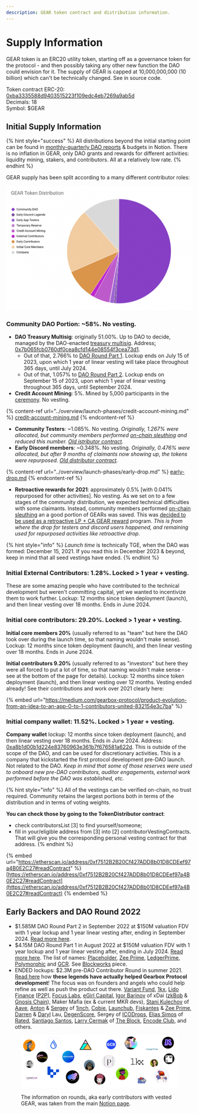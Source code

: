 ```yaml
---
description: GEAR token contract and distribution information.
---
```


# Supply Information

GEAR token is an ERC20 utility token, starting off as a governance token for the protocol - and then possibly taking any other new function the DAO could envision for it. The supply of GEAR is capped at 10,000,000,000 (10 billion) which can't be technically changed. See in source code.

Token contract ERC-20: [0xba3335588d9403515223f109edc4eb7269a9ab5d](https://etherscan.io/token/0xba3335588d9403515223f109edc4eb7269a9ab5d)\
Decimals: 18\
Symbol: $GEAR

## Initial Supply Information

{% hint style="success" %}
All distributions beyond the initial starting point can be found in [monthly-quarterly DAO reports](https://gearboxprotocol.notion.site/Monthly-Reports-6849871a9bae44dfb903531c0a997e8f) & budgets in Notion. There is no inflation in GEAR, only DAO grants and rewards for different activities: liquidity mining, stakers, and contributors. All at a relatively low rate.
{% endhint %}

GEAR supply has been split according to a many different contributor roles:

![Early community maintain majority of voting power. See governance page.](<../.gitbook/assets/Screen Shot 2021-12-10 at 18.26.31.png>)

### Community DAO Portion: \~58%. No vesting.

* **DAO Treasury Multisig**: originally 51.00%. Up to DAO to decide, managed by the DAO-enacted [treasury multisig](../governance/setup/guards-multisigs.md#financial-treasury-multisig-or-5-9). Address[: 0x7b065fcb0760df0cea8cfd144e08554f3cea73d1](https://etherscan.io/address/0x7b065fcb0760df0cea8cfd144e08554f3cea73d1).
  * Out of that, 2.766% to [DAO Round Part 1](https://gov.gearbox.fi/t/gip-10-strategic-dao-funding-proposal-part-1/1315/17). Lockup ends on July 15 of 2023, upon which 1 year of linear vesting will take place throughout 365 days, until July 2024.
  * Out of that, 1.057% to [DAO Round Part 2](https://gov.gearbox.fi/t/gip-18-dao-round-part-2-community-proposal/1374/112). Lockup ends on September 15 of 2023, upon which 1 year of linear vesting throughout 365 days, until September 2024.
* **Credit Account Mining**: 5%. Mined by 5,000 participants in the [ceremony](../overview/launch-phases/). No vesting.

{% content-ref url="../overview/launch-phases/credit-account-mining.md" %}
[credit-account-mining.md](../overview/launch-phases/credit-account-mining.md)
{% endcontent-ref %}

* **Community Testers**: \~1.085%. No vesting. _Originally, 1.267% were allocated, but community members performed_ [_on-chain sleuthing_](https://gov.gearbox.fi/t/botting-findings/88/148) _and reduced this number._ [_Old istributor contract_](https://etherscan.io/address/0xadc72d5c034c189f5c0b03c7bac21ac50b9d01f1)_._&#x20;
* **Early Discord members**: \~0.348%. No vesting. _Originally, 0.476% were allocated, but after 9 months of claimants now showing up, the tokens were repurposed._ [_Old distributor contract_](https://etherscan.io/address/0xadc72d5c034c189f5c0b03c7bac21ac50b9d01f1)_._&#x20;

{% content-ref url="../overview/launch-phases/early-drop.md" %}
[early-drop.md](../overview/launch-phases/early-drop.md)
{% endcontent-ref %}

* **Retroactive rewards for 2021**: approximately 0.5% \[with 0.041% repurposed for other activities]. No vesting. As we set on to a few stages of the community distribution, we expected technical difficulties with some claimants. Instead, community members performed [on-chain sleuthing](https://gov.gearbox.fi/t/botting-findings/88/148) an a good portion of GEARs was saved. This was [decided to be used as a retroactive LP + CA GEAR reward](https://gov.gearbox.fi/t/gip-22-gearbox-v2-liquidity-mining-programs/1550) program. _This is from where the drop for testers and discord users happened, and remaining used for repurposed activities like retroactive drop._

{% hint style="info" %}
_Launch time_ is technically TGE, when the DAO was formed: December 15, 2021. If you read this in December 2023 & beyond, keep in mind that all seed vestings have ended.
{% endhint %}

### Initial External Contributors: 1.28%. Locked > 1 year + vesting.

These are some amazing people who have contributed to the technical development but weren't committing capital, yet we wanted to incentivize them to work further. Lockup: 12 months since token deployment (launch), and then linear vesting over 18 months. Ends in June 2024.

### Initial сore contributors: 29.20%. Locked > 1 year + vesting.

**Initial core members 20%** (usually referred to as "team" but here the DAO took over during the launch time, so that naming wouldn't make sense). Lockup: 12 months since token deployment (launch), and then linear vesting over 18 months. Ends in June 2024.

**Initial contributors 9.20%** (usually referred to as "investors" but here they were all forced to put a lot of time, so that naming wouldn't make sense - see at the bottom of the page for details). Lockup: 12 months since token deployment (launch), and then linear vesting over 12 months. Vesting ended already! See their contributions and work over 2021 clearly here:

{% embed url="https://medium.com/gearbox-protocol/product-evolution-from-an-idea-to-an-app-0-to-1-contributors-united-832154e3c7ba" %}

### Initial company wallet: 11.52%. Locked > 1 year + vesting.

**Company wallet** lockup: 12 months since token deployment (launch), and then linear vesting over 18 months. Ends in June 2024. Address: [0xa8b1d00b1d224e83760963e361b7f676581a622d](https://etherscan.io/address/0xa8b1d00b1d224e83760963e361b7f676581a622d). This is outside of the scope of the DAO, and can be used for discretionary activities. This is a company that kickstarted the first protocol development pre-DAO launch. Not related to the DAO. _Keep in mind that some of those reserves were used to onboard new pre-DAO contributors, auditor engagements, external work performed before the DAO was established, etc._

{% hint style="info" %}
All of the vestings can be verified on-chain, no trust required. Community retains the largest portions both in terms of the distribution and in terms of voting weights.

**You can check those by going to the TokenDistributor contract**:

* check contributorsList \[3] to find yourself/someone;
* fill in your/eligible address from \[3] into \[2] contributorVestingContracts. That will give you the corresponding personal vesting contract for that address.
{% endhint %}

{% embed url="https://etherscan.io/address/0xf7512B2B20Cf427ADD8b01D8CDEef97a4B0E2C27#readContract" %}
[https://etherscan.io/address/0xf7512B2B20Cf427ADD8b01D8CDEef97a4B0E2C27#readContract](https://etherscan.io/address/0xf7512B2B20Cf427ADD8b01D8CDEef97a4B0E2C27#readContract)
{% endembed %}

## Early Backers and DAO Round 2022

* $1.585M DAO Round Part 2 in September 2022 at $150M valuation FDV with 1 year lockup and 1 year linear vesting after, ending in September 2024. [Read more here](https://gov.gearbox.fi/t/gip-18-dao-round-part-2-community-proposal/1374).
* $4.15M DAO Round Part 1 in August 2022 at $150M valuation FDV with 1 year lockup and 1 year linear vesting after, ending in July 2024. [Read more here](https://medium.com/gearbox-protocol/dao-monthly-update-july-2022-4ce73c8fac6). The list of names: [Placeholder](https://twitter.com/placeholdervc?lang=en), [Zee Prime](https://twitter.com/ZeePrimeCap), [LedgerPrime](https://twitter.com/ledger\_prime), [Polymorphic](https://twitter.com/polymorphiccap) and [GCR](https://twitter.com/Globalcoinrsrch). See [Blockworks](https://blockworks.co/gearbox-shifts-into-v2-with-4m-funding-boost/) piece.
* ENDED lockups: $2.3M pre-DAO Contributor Round in summer 2021. [Read here](https://medium.com/gearbox-protocol/product-evolution-from-an-idea-to-an-app-0-to-1-contributors-united-832154e3c7ba) how **these legends have actually helped Gearbox Protocol development**! The focus was on founders and angels who could help refine as well as push the product out there. [Variant Fund](https://twitter.com/variantfund), [1kx](https://twitter.com/1kxnetwork), [Lido Finance](https://twitter.com/LidoFinance) \[[P2P](https://twitter.com/P2Pvalidator)], [Focus Labs](https://twitter.com/fcslabs), [eGirl Capital](https://twitter.com/egirl\_capital), [Igor Barinov](https://twitter.com/barinov) of xDai ([zkBob](https://www.google.com/search?q=zkbob\&oq=zkbob\&aqs=chrome..69i57j69i59l2j69i60l2j69i61l2j69i60.771j0j7\&sourceid=chrome\&ie=UTF-8) & [Gnosis Chain](https://twitter.com/gnosischain)), Maker Mafia (ex & current MKR devs), [Stani Kulechov](https://twitter.com/StaniKulechov) of [Aave](https://twitter.com/AaveAave), [Anton](https://twitter.com/k06a) & [Sergey](https://twitter.com/deacix) of [1inch](https://twitter.com/1inch), [Cobie](https://twitter.com/cobie), [Launchub](https://twitter.com/LAUNCHub), [Fiskantes](https://twitter.com/Fiskantes) & [Zee Prime](https://twitter.com/zeeprimecap?lang=en), [Darren](https://twitter.com/Darrenlautf) & [Daryl](https://twitter.com/Daryllautk) Lau, [DegenScore](https://twitter.com/DegenScore), Sergey of [ICODrops](https://twitter.com/ICODrops), [Elias Simos](https://twitter.com/eliasimos) of [Rated](https://twitter.com/ratedw3b), [Santiago Santos](https://twitter.com/santiagoroel), [Larry Cermak](https://twitter.com/lawmaster) of [The Block](https://twitter.com/TheBlock\_\_), [Encode Club](https://twitter.com/encodeclub), and others.

<figure><img src="../.gitbook/assets/gearbox dao investors backers.jpg" alt=""><figcaption><p>The information on rounds, aka early contributors with vested GEAR, was taken from the main <a href="https://gearboxprotocol.notion.site/Gearbox-DAO-23966f122ae4421492819242b30a0e7a">Notion page</a>.</p></figcaption></figure>
